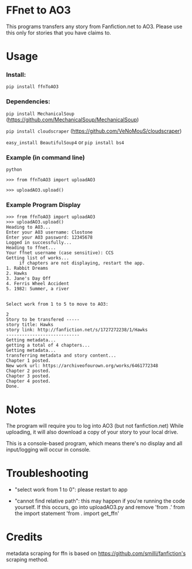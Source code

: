 # **FFnet to AO3** 

This programs transfers any story from Fanfiction.net to AO3. Please use this only for stories that you have claims to.


# Usage

### Install:
  `pip install ffnToAO3`
  
### Dependencies:
  `pip install MechanicalSoup` 
  (https://github.com/MechanicalSoup/MechanicalSoup)
  
  `pip install cloudscraper`
  (https://github.com/VeNoMouS/cloudscraper)
  
  `easy_install BeautifulSoup4` or `pip install bs4`

### Example (in command line)

```
python

>>> from ffnToAO3 import uploadAO3

>>> uploadAO3.upload()
```

### Example Program Display

```
>>> from ffnToAO3 import uploadAO3
>>> uploadAO3.upload()
Heading to AO3...
Enter your AO3 username: Clostone
Enter your AO3 password: 12345678
Logged in successfully...
Heading to ffnet...
Your ffnet username (case sensitive): CCS
Getting list of works...
	 if chapters are not displaying, restart the app.
1. Rabbit Dreams
2. Hawks
3. Jane's Day Off
4. Ferris Wheel Accident
5. 1982: Summer, a river


Select work from 1 to 5 to move to AO3:

2
Story to be transfered -----
story title: Hawks
story link: http://fanfiction.net/s/1727272238/1/Hawks
----------------------------
Getting metadata...
getting a total of 4 chapters...
Getting metadata...
transferring metadata and story content...
Chapter 1 posted.
New work url: https://archiveofourown.org/works/6461772348
Chapter 2 posted.
Chapter 3 posted.
Chapter 4 posted.
Done.

```


# Notes

The program will require you to log into AO3 (but not fanfiction.net)
While uploading, it will also download a copy of your story to your local drive.

This is a console-based program, which means there's no display and all input/logging will occur in console.


# Troubleshooting

- "select work from 1 to 0": please restart to app

- "cannot find relative path": this may happen if you're running the code yourself. If this occurs, go into uploadAO3.py and remove 'from .' from the import statement 'from . import get_ffn'


# Credits

metadata scraping for ffn is based on https://github.com/smilli/fanfiction's scraping method.
